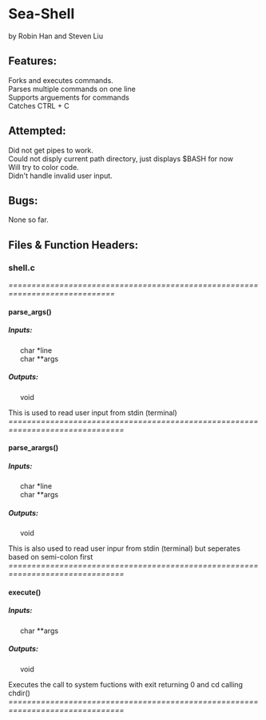 # Sea-Shell
by Robin Han and Steven Liu

## Features:
  Forks and executes commands.  
	Parses multiple commands on one line  
  Supports arguements for commands  
  Catches CTRL + C  
  
## Attempted:
  Did not get pipes to work.  
	Could not disply current path directory, just displays $BASH for now  
  Will try to color code.  
  Didn't handle invalid user input.  

## Bugs:
  None so far.
	
## Files & Function Headers:
### shell.c  
*=============================================================================*  
#### parse_args()
##### Inputs:   
&nbsp;&nbsp;&nbsp;&nbsp;&nbsp;&nbsp;char *line  
&nbsp;&nbsp;&nbsp;&nbsp;&nbsp;&nbsp;char **args  
##### Outputs:  
&nbsp;&nbsp;&nbsp;&nbsp;&nbsp;&nbsp;void  
  
This is used to read user input from stdin (terminal)
*===============================================================================*
#### parse_arargs()
##### Inputs:   
&nbsp;&nbsp;&nbsp;&nbsp;&nbsp;&nbsp;char *line  
&nbsp;&nbsp;&nbsp;&nbsp;&nbsp;&nbsp;char **args  
##### Outputs:  
&nbsp;&nbsp;&nbsp;&nbsp;&nbsp;&nbsp;void  
  
This is also used to read user inpur from stdin (terminal) but seperates based on semi-colon first
*===============================================================================*
#### execute()
##### Inputs:     
&nbsp;&nbsp;&nbsp;&nbsp;&nbsp;&nbsp;char **args  
##### Outputs:   
&nbsp;&nbsp;&nbsp;&nbsp;&nbsp;&nbsp;void    
  
Executes the call to system fuctions with exit returning 0 and cd calling chdir()
*===============================================================================*
